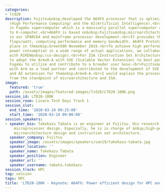 ```yaml
---
categories:
- ltd20
description: Fujitsu&nbsp;developed the A64FX processor that is optimized for HPC
  (High Performance Computing) and the AI(Artificial Intelligence).<br>A64FX is used
  in Fugaku supercomputer which is a massively parallel supercomputer and a successor
  to K-computer.<br>A64FX is based on&nbsp;Fujitsu&nbsp;microarchitecture, as used
  in our SPARC64 and mainframe processor development.<br>It provides the worlds top-class
  flops/watt, computing performance and memory bandwidth. A64FX Prototype took 1st
  place in the&nbsp;Green500 November 2019.<br>To achieve high performance and low
  power consumption in a wide range of actual applications, we collaboratively work
  with RIKEN&nbsp;(co-design).<br>For ISA (Instruction Set Architecture),&nbsp;Fujitsu&nbsp;chose
  to adopt the Armv8-A with SVE (Scalable Vector Extension) to best position&nbsp;the
  Fugaku to utilize and contribute to a broader user base.<br>Fujitsu&nbsp;has collaborated
  with Arm as a lead partner and contributed to the development of SVE of the HPC
  and AI extension for the&nbsp;Armv8-A.<br>I would explain the processor features
  from the standpoint of microarchitecture and ISA.
image:
  featured: 'true'
  path: /assets/images/featured-images/ltd20/LTD20-100K.png
session_id: LTD20-100K
session_room: Linaro Tech Days Track 1
session_slot:
  end_time: '2020-03-24 09:25:00'
  start_time: '2020-03-24 09:00:00'
session_speakers:
- speaker_bio: Takekazu Tabata is an engineer at Fujitsu. His research interests include
    microprocessor design. Especially, he is in charge of &nbsp;high-performance core
    microarchitecture design and instruction set architecture.
  speaker_company: Fujitsu
  speaker_image: /assets/images/speakers/san19/takekazu-tabata.jpg
  speaker_location: ''
  speaker_name: Takekazu Tabata
  speaker_position: Engineer
  speaker_url: ''
  speaker_username: tabata.takekazu
session_track: HPC
tag: session
tags: HPC
title: 'LTD20-100K - Keynote: A64FX: Power efficient design for HPC and AI'
---
```


